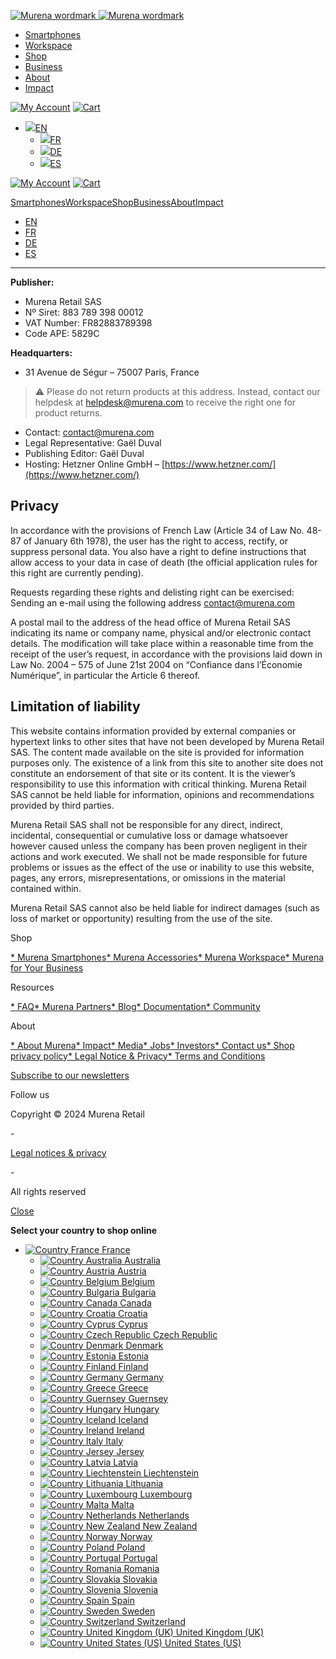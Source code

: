  [![Murena wordmark](https://murena.com/wp-content/themes/wp-theme-esolutions/img/murena-logo.svg) ![Murena wordmark](https://murena.com/wp-content/themes/wp-theme-esolutions/img/murena-favicon.svg)](https://murena.com/)

* [Smartphones](https://murena.com/smartphones/)
* [Workspace](https://murena.com/workspace/)
* [Shop](https://murena.com/products/smartphones/)
* [Business](https://murena.com/business/)
* [About](https://murena.com/about/)
* [Impact](https://murena.com/impact/)

[![My Account](https://murena.com/wp-content/themes/wp-theme-esolutions/img/my-account.svg)](https://murena.com/my-account) [![Cart](https://murena.com/wp-content/themes/wp-theme-esolutions/img/cart-icon.svg)](https://murena.com/cart)

* [![](https://murena.com/wp-content/plugins/sitepress-multilingual-cms/res/flags/en.svg)EN](#)
    * [![](https://murena.com/wp-content/plugins/sitepress-multilingual-cms/res/flags/fr.svg)FR](https://murena.com/fr/legal-notice/)
    * [![](https://murena.com/wp-content/plugins/sitepress-multilingual-cms/res/flags/de.svg)DE](https://murena.com/de/legal-notice/)
    * [![](https://murena.com/wp-content/plugins/sitepress-multilingual-cms/res/flags/es.svg)ES](https://murena.com/es/legal-notice/)

[![My Account](https://murena.com/wp-content/themes/wp-theme-esolutions/img/my-account.svg)](https://murena.com/my-account) [![Cart](https://murena.com/wp-content/themes/wp-theme-esolutions/img/cart-icon.svg)](https://murena.com/cart)

[Smartphones](https://murena.com/smartphones/)[Workspace](https://murena.com/workspace/)[Shop](https://murena.com/products/smartphones/)[Business](https://murena.com/business/)[About](https://murena.com/about/)[Impact](https://murena.com/impact/)

* [EN](https://murena.com/legal-notice/)
* [FR](https://murena.com/fr/legal-notice/)
* [DE](https://murena.com/de/legal-notice/)
* [ES](https://murena.com/es/legal-notice/)

* * *

**Publisher:**

* Murena Retail SAS
* Nº Siret: 883 789 398 00012
* VAT Number: FR82883789398
* Code APE: 5829C

**Headquarters:**

* 31 Avenue de Ségur – 75007 Paris, France

> ⚠ Please do not return products at this address. Instead, contact our helpdesk at [helpdesk@murena.com](mailto:helpdesk@murena.com) to receive the right one for product returns.

* Contact: [contact@murena.com](mailto:contact@murena.com)
* Legal Representative: Gaël Duval
* Publishing Editor: Gaël Duval
* Hosting: Hetzner Online GmbH – [https://www.hetzner.com/](https://www.hetzner.com/)

Privacy
-------

In accordance with the provisions of French Law (Article 34 of Law No. 48-87 of January 6th 1978), the user has the right to access, rectify, or suppress personal data. You also have a right to define instructions that allow access to your data in case of death (the official application rules for this right are currently pending).

Requests regarding these rights and delisting right can be exercised: Sending an e-mail using the following address [contact@murena.com](mailto:contact@murena.com)

A postal mail to the address of the head office of Murena Retail SAS indicating its name or company name, physical and/or electronic contact details. The modification will take place within a reasonable time from the receipt of the user’s request, in accordance with the provisions laid down in Law No. 2004 – 575 of June 21st 2004 on “Confiance dans l’Économie Numérique”, in particular the Article 6 thereof.

Limitation of liability
-----------------------

This website contains information provided by external companies or hypertext links to other sites that have not been developed by Murena Retail SAS. The content made available on the site is provided for information purposes only. The existence of a link from this site to another site does not constitute an endorsement of that site or its content. It is the viewer’s responsibility to use this information with critical thinking. Murena Retail SAS cannot be held liable for information, opinions and recommendations provided by third parties.

Murena Retail SAS shall not be responsible for any direct, indirect, incidental, consequential or cumulative loss or damage whatsoever however caused unless the company has been proven negligent in their actions and work executed. We shall not be made responsible for future problems or issues as the effect of the use or inability to use this website, pages, any errors, misrepresentations, or omissions in the material contained within.

Murena Retail SAS cannot also be held liable for indirect damages (such as loss of market or opportunity) resulting from the use of the site.

Shop

[* Murena Smartphones](https://murena.com/products/smartphones/)[* Murena Accessories](https://murena.com/products/accessories/)[* Murena Workspace](https://murena.com/cloud-subscriptions/)[* Murena for Your Business](https://murena.com/business/)

Resources

[* FAQ](https://murena.com/faq)[* Murena Partners](https://murena.com/murena-partners)[* Blog](https://murena.com/blog)[* Documentation](https://doc.e.foundation/)[* Community](https://community.e.foundation/)

About

[* About Murena](https://murena.com/about)[* Impact](https://murena.com/impact)[* Media](https://murena.com/media)[* Jobs](https://murena.com/jobs)[* Investors](https://murena.com/investors)[* Contact us](https://murena.com/contact-us)[* Shop privacy policy](https://murena.com/privacy-policy)[* Legal Notice & Privacy](https://murena.com/legal-notice)[* Terms and Conditions](https://murena.com/terms-conditions)

[Subscribe to our newsletters](https://newsletter.murena.io/?lang=en)

Follow us

[](https://t.me/mydataismydata)[](https://twitter.com/MurenaCom)[](https://mastodon.social/@murena)[](https://community.e.foundation/)[](https://gitlab.e.foundation/e)[](https://www.linkedin.com/company/murenamobile/)[](https://edevelopers-blog.medium.com/)

Copyright © 2024 Murena Retail

\-

[Legal notices & privacy](https://murena.com/legal-notice)

\-

All rights reserved

[Close](#wcacr-close)

**Select your country to shop online**

*  [![Country France](https://murena.com/wp-content/plugins/woo-country-restrictions-advanced-premium/modules/core/assets/imgs/flags/fr.png) France](https://murena.com/legal-notice/?wccr_country=FR&wcpbc-manual-country=FR)
    *  [![Country Australia](https://murena.com/wp-content/plugins/woo-country-restrictions-advanced-premium/modules/core/assets/imgs/flags/au.png) Australia](https://murena.com/legal-notice/?wccr_country=AU&wcpbc-manual-country=AU)
    *  [![Country Austria](https://murena.com/wp-content/plugins/woo-country-restrictions-advanced-premium/modules/core/assets/imgs/flags/at.png) Austria](https://murena.com/legal-notice/?wccr_country=AT&wcpbc-manual-country=AT)
    *  [![Country Belgium](https://murena.com/wp-content/plugins/woo-country-restrictions-advanced-premium/modules/core/assets/imgs/flags/be.png) Belgium](https://murena.com/legal-notice/?wccr_country=BE&wcpbc-manual-country=BE)
    *  [![Country Bulgaria](https://murena.com/wp-content/plugins/woo-country-restrictions-advanced-premium/modules/core/assets/imgs/flags/bg.png) Bulgaria](https://murena.com/legal-notice/?wccr_country=BG&wcpbc-manual-country=BG)
    *  [![Country Canada](https://murena.com/wp-content/plugins/woo-country-restrictions-advanced-premium/modules/core/assets/imgs/flags/ca.png) Canada](https://murena.com/legal-notice/?wccr_country=CA&wcpbc-manual-country=CA)
    *  [![Country Croatia](https://murena.com/wp-content/plugins/woo-country-restrictions-advanced-premium/modules/core/assets/imgs/flags/hr.png) Croatia](https://murena.com/legal-notice/?wccr_country=HR&wcpbc-manual-country=HR)
    *  [![Country Cyprus](https://murena.com/wp-content/plugins/woo-country-restrictions-advanced-premium/modules/core/assets/imgs/flags/cy.png) Cyprus](https://murena.com/legal-notice/?wccr_country=CY&wcpbc-manual-country=CY)
    *  [![Country Czech Republic](https://murena.com/wp-content/plugins/woo-country-restrictions-advanced-premium/modules/core/assets/imgs/flags/cz.png) Czech Republic](https://murena.com/legal-notice/?wccr_country=CZ&wcpbc-manual-country=CZ)
    *  [![Country Denmark](https://murena.com/wp-content/plugins/woo-country-restrictions-advanced-premium/modules/core/assets/imgs/flags/dk.png) Denmark](https://murena.com/legal-notice/?wccr_country=DK&wcpbc-manual-country=DK)
    *  [![Country Estonia](https://murena.com/wp-content/plugins/woo-country-restrictions-advanced-premium/modules/core/assets/imgs/flags/ee.png) Estonia](https://murena.com/legal-notice/?wccr_country=EE&wcpbc-manual-country=EE)
    *  [![Country Finland](https://murena.com/wp-content/plugins/woo-country-restrictions-advanced-premium/modules/core/assets/imgs/flags/fi.png) Finland](https://murena.com/legal-notice/?wccr_country=FI&wcpbc-manual-country=FI)
    *  [![Country Germany](https://murena.com/wp-content/plugins/woo-country-restrictions-advanced-premium/modules/core/assets/imgs/flags/de.png) Germany](https://murena.com/legal-notice/?wccr_country=DE&wcpbc-manual-country=DE)
    *  [![Country Greece](https://murena.com/wp-content/plugins/woo-country-restrictions-advanced-premium/modules/core/assets/imgs/flags/gr.png) Greece](https://murena.com/legal-notice/?wccr_country=GR&wcpbc-manual-country=GR)
    *  [![Country Guernsey](https://murena.com/wp-content/plugins/woo-country-restrictions-advanced-premium/modules/core/assets/imgs/flags/gg.png) Guernsey](https://murena.com/legal-notice/?wccr_country=GG&wcpbc-manual-country=GG)
    *  [![Country Hungary](https://murena.com/wp-content/plugins/woo-country-restrictions-advanced-premium/modules/core/assets/imgs/flags/hu.png) Hungary](https://murena.com/legal-notice/?wccr_country=HU&wcpbc-manual-country=HU)
    *  [![Country Iceland](https://murena.com/wp-content/plugins/woo-country-restrictions-advanced-premium/modules/core/assets/imgs/flags/is.png) Iceland](https://murena.com/legal-notice/?wccr_country=IS&wcpbc-manual-country=IS)
    *  [![Country Ireland](https://murena.com/wp-content/plugins/woo-country-restrictions-advanced-premium/modules/core/assets/imgs/flags/ie.png) Ireland](https://murena.com/legal-notice/?wccr_country=IE&wcpbc-manual-country=IE)
    *  [![Country Italy](https://murena.com/wp-content/plugins/woo-country-restrictions-advanced-premium/modules/core/assets/imgs/flags/it.png) Italy](https://murena.com/legal-notice/?wccr_country=IT&wcpbc-manual-country=IT)
    *  [![Country Jersey](https://murena.com/wp-content/plugins/woo-country-restrictions-advanced-premium/modules/core/assets/imgs/flags/je.png) Jersey](https://murena.com/legal-notice/?wccr_country=JE&wcpbc-manual-country=JE)
    *  [![Country Latvia](https://murena.com/wp-content/plugins/woo-country-restrictions-advanced-premium/modules/core/assets/imgs/flags/lv.png) Latvia](https://murena.com/legal-notice/?wccr_country=LV&wcpbc-manual-country=LV)
    *  [![Country Liechtenstein](https://murena.com/wp-content/plugins/woo-country-restrictions-advanced-premium/modules/core/assets/imgs/flags/li.png) Liechtenstein](https://murena.com/legal-notice/?wccr_country=LI&wcpbc-manual-country=LI)
    *  [![Country Lithuania](https://murena.com/wp-content/plugins/woo-country-restrictions-advanced-premium/modules/core/assets/imgs/flags/lt.png) Lithuania](https://murena.com/legal-notice/?wccr_country=LT&wcpbc-manual-country=LT)
    *  [![Country Luxembourg](https://murena.com/wp-content/plugins/woo-country-restrictions-advanced-premium/modules/core/assets/imgs/flags/lu.png) Luxembourg](https://murena.com/legal-notice/?wccr_country=LU&wcpbc-manual-country=LU)
    *  [![Country Malta](https://murena.com/wp-content/plugins/woo-country-restrictions-advanced-premium/modules/core/assets/imgs/flags/mt.png) Malta](https://murena.com/legal-notice/?wccr_country=MT&wcpbc-manual-country=MT)
    *  [![Country Netherlands](https://murena.com/wp-content/plugins/woo-country-restrictions-advanced-premium/modules/core/assets/imgs/flags/nl.png) Netherlands](https://murena.com/legal-notice/?wccr_country=NL&wcpbc-manual-country=NL)
    *  [![Country New Zealand](https://murena.com/wp-content/plugins/woo-country-restrictions-advanced-premium/modules/core/assets/imgs/flags/nz.png) New Zealand](https://murena.com/legal-notice/?wccr_country=NZ&wcpbc-manual-country=NZ)
    *  [![Country Norway](https://murena.com/wp-content/plugins/woo-country-restrictions-advanced-premium/modules/core/assets/imgs/flags/no.png) Norway](https://murena.com/legal-notice/?wccr_country=NO&wcpbc-manual-country=NO)
    *  [![Country Poland](https://murena.com/wp-content/plugins/woo-country-restrictions-advanced-premium/modules/core/assets/imgs/flags/pl.png) Poland](https://murena.com/legal-notice/?wccr_country=PL&wcpbc-manual-country=PL)
    *  [![Country Portugal](https://murena.com/wp-content/plugins/woo-country-restrictions-advanced-premium/modules/core/assets/imgs/flags/pt.png) Portugal](https://murena.com/legal-notice/?wccr_country=PT&wcpbc-manual-country=PT)
    *  [![Country Romania](https://murena.com/wp-content/plugins/woo-country-restrictions-advanced-premium/modules/core/assets/imgs/flags/ro.png) Romania](https://murena.com/legal-notice/?wccr_country=RO&wcpbc-manual-country=RO)
    *  [![Country Slovakia](https://murena.com/wp-content/plugins/woo-country-restrictions-advanced-premium/modules/core/assets/imgs/flags/sk.png) Slovakia](https://murena.com/legal-notice/?wccr_country=SK&wcpbc-manual-country=SK)
    *  [![Country Slovenia](https://murena.com/wp-content/plugins/woo-country-restrictions-advanced-premium/modules/core/assets/imgs/flags/si.png) Slovenia](https://murena.com/legal-notice/?wccr_country=SI&wcpbc-manual-country=SI)
    *  [![Country Spain](https://murena.com/wp-content/plugins/woo-country-restrictions-advanced-premium/modules/core/assets/imgs/flags/es.png) Spain](https://murena.com/legal-notice/?wccr_country=ES&wcpbc-manual-country=ES)
    *  [![Country Sweden](https://murena.com/wp-content/plugins/woo-country-restrictions-advanced-premium/modules/core/assets/imgs/flags/se.png) Sweden](https://murena.com/legal-notice/?wccr_country=SE&wcpbc-manual-country=SE)
    *  [![Country Switzerland](https://murena.com/wp-content/plugins/woo-country-restrictions-advanced-premium/modules/core/assets/imgs/flags/ch.png) Switzerland](https://murena.com/legal-notice/?wccr_country=CH&wcpbc-manual-country=CH)
    *  [![Country United Kingdom (UK)](https://murena.com/wp-content/plugins/woo-country-restrictions-advanced-premium/modules/core/assets/imgs/flags/gb.png) United Kingdom (UK)](https://murena.com/legal-notice/?wccr_country=GB&wcpbc-manual-country=GB)
    *  [![Country United States (US)](https://murena.com/wp-content/plugins/woo-country-restrictions-advanced-premium/modules/core/assets/imgs/flags/us.png) United States (US)](https://murena.com/legal-notice/?wccr_country=US&wcpbc-manual-country=US)